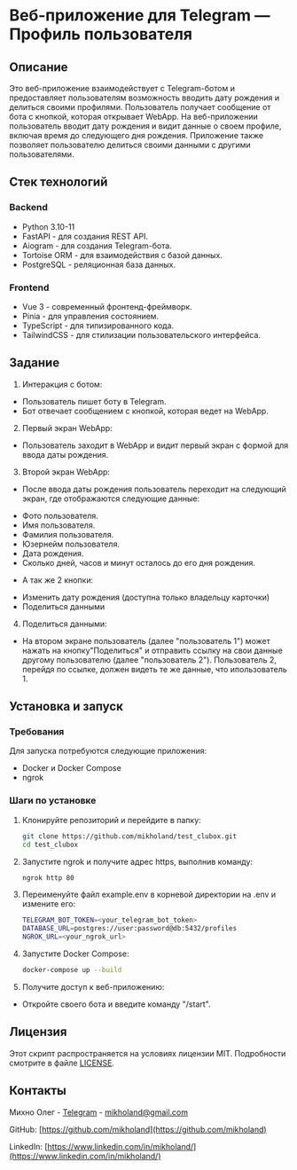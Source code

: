 # Веб-приложение для Telegram — Профиль пользователя
## Описание
Это веб-приложение взаимодействует с Telegram-ботом и предоставляет
пользователям возможность вводить дату рождения и делиться своими профилями.
Пользователь получает сообщение от бота с кнопкой, которая открывает WebApp. 
На веб-приложении пользователь вводит дату рождения и видит данные о своем
профиле, включая время до следующего дня рождения. Приложение также позволяет
пользователю делиться своими данными с другими пользователями.

## Стек технологий
### Backend
- Python 3.10-11
- FastAPI - для создания REST API.
- Aiogram - для создания Telegram-бота.
- Tortoise ORM - для взаимодействия с базой данных.
- PostgreSQL - реляционная база данных.
### Frontend
- Vue 3 - современный фронтенд-фреймворк.
- Pinia - для управления состоянием.
- TypeScript - для типизированного кода.
- TailwindCSS - для стилизации пользовательского интерфейса.

## Задание
1. Интеракция с ботом:
- Пользователь пишет боту в Telegram.
- Бот отвечает сообщением с кнопкой, которая ведет на WebApp.
2. Первый экран WebApp:
- Пользователь заходит в WebApp и видит первый экран с формой для ввода даты
рождения.
3. Второй экран WebApp:
- После ввода даты рождения пользователь переходит на следующий экран, где
отображаются следующие данные:
* Фото пользователя.
* Имя пользователя.
* Фамилия пользователя.
* Юзернейм пользователя.
* Дата рождения.
* Сколько дней, часов и минут осталось до его дня рождения.
- А так же 2 кнопки:
* Изменить дату рождения (доступна только владельцу карточки)
* Поделиться данными
4. Поделиться данными:
- На втором экране пользователь (далее "пользователь 1") может нажать на
кнопку"Поделиться" и отправить ссылку на свои данные другому пользователю
(далее "пользователь 2"). Пользователь 2, перейдя по ссылке, должен видеть
те же данные, что ипользователь 1.

## Установка и запуск
### Требования
Для запуска потребуются следующие приложения:
- Docker и Docker Compose
- ngrok

### Шаги по установке
1. Клонируйте репозиторий и перейдите в папку:
    ```sh
    git clone https://github.com/mikholand/test_clubox.git
    cd test_clubox
    ```
2. Запустите ngrok и получите адрес https, выполнив команду:
    ```sh
    ngrok http 80
    ```
3. Переименуйте файл example.env в корневой директории на .env и измените его:
    ```sh
    TELEGRAM_BOT_TOKEN=<your_telegram_bot_token>
    DATABASE_URL=postgres://user:password@db:5432/profiles
    NGROK_URL=<your_ngrok_url>
    ```
4. Запустите Docker Compose:
    ```sh
    docker-compose up --build
    ```
5. Получите доступ к веб-приложению:
- Откройте своего бота и введите команду "/start".

## Лицензия
Этот скрипт распространяется на условиях лицензии MIT. 
Подробности смотрите в файле
[LICENSE](https://github.com/mikholand/test_clubox/blob/master/LICENSE).

## Контакты
Михно Олег - [Telegram](https://t.me/mikholand) - mikholand@gmail.com

GitHub: [https://github.com/mikholand](https://github.com/mikholand)

LinkedIn: [https://www.linkedin.com/in/mikholand/](https://www.linkedin.com/in/mikholand/)
